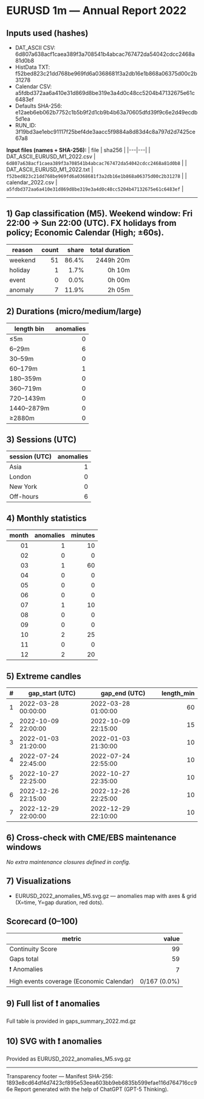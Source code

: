 # EURUSD 1m — Annual Report 2022

## Inputs used (hashes)
- DAT_ASCII CSV: 6d807a638acf1caea389f3a708541b4abcac767472da54042cdcc2468a81d0b8
- HistData TXT: f52bed823c21dd768be969fd6a0368681f3a2db16e1b868a06375d00c2b31278
- Calendar CSV: a5fdbd372aa6a410e31d869d8be319e3a4d0c48cc5204b47132675e61c6483ef
- Defaults SHA-256: e12aeb6eb062b7752c1b5b9f2d1cb9b4b63a70605dfd39f9c6e2d49ecdb5d1ea
- RUN_ID: 3f19bd3ae1ebc91117f25bef4de3aacc5f9884a8d83d4c8a797d2d7425ce67a8

**Input files (names + SHA-256):**
| file | sha256 |
|---|---|
| DAT_ASCII_EURUSD_M1_2022.csv | `6d807a638acf1caea389f3a708541b4abcac767472da54042cdcc2468a81d0b8` |
| DAT_ASCII_EURUSD_M1_2022.txt | `f52bed823c21dd768be969fd6a0368681f3a2db16e1b868a06375d00c2b31278` |
| calendar_2022.csv | `a5fdbd372aa6a410e31d869d8be319e3a4d0c48cc5204b47132675e61c6483ef` |

---
## 1) Gap classification (M5). Weekend window: Fri 22:00 → Sun 22:00 (UTC). FX holidays from policy; Economic Calendar (High; ±60s).
| reason | count | share | total duration |
|---|---:|---:|---:|
| weekend | 51 | 86.4% | 2449h 20m |
| holiday | 1 | 1.7% | 0h 10m |
| event | 0 | 0.0% | 0h 00m |
| anomaly | 7 | 11.9% | 2h 05m |

## 2) Durations (micro/medium/large)
| length bin | anomalies |
|---|---:|
| ≤5m | 0 |
| 6–29m | 6 |
| 30–59m | 0 |
| 60–179m | 1 |
| 180–359m | 0 |
| 360–719m | 0 |
| 720–1439m | 0 |
| 1440–2879m | 0 |
| ≥2880m | 0 |

## 3) Sessions (UTC)
| session (UTC) | anomalies |
|---|---:|
| Asia | 1 |
| London | 0 |
| New York | 0 |
| Off-hours | 6 |

## 4) Monthly statistics
| month | anomalies | minutes |
|---:|---:|---:|
| 01 | 1 | 10 |
| 02 | 0 | 0 |
| 03 | 1 | 60 |
| 04 | 0 | 0 |
| 05 | 0 | 0 |
| 06 | 0 | 0 |
| 07 | 1 | 10 |
| 08 | 0 | 0 |
| 09 | 0 | 0 |
| 10 | 2 | 25 |
| 11 | 0 | 0 |
| 12 | 2 | 20 |

## 5) Extreme candles
| # | gap_start (UTC) | gap_end (UTC) | length_min |
|---:|---|---|---:|
| 1 | 2022-03-28 00:00:00 | 2022-03-28 01:00:00 | 60 |
| 2 | 2022-10-09 22:00:00 | 2022-10-09 22:15:00 | 15 |
| 3 | 2022-01-03 21:20:00 | 2022-01-03 21:30:00 | 10 |
| 4 | 2022-07-24 22:45:00 | 2022-07-24 22:55:00 | 10 |
| 5 | 2022-10-27 22:25:00 | 2022-10-27 22:35:00 | 10 |
| 6 | 2022-12-26 22:15:00 | 2022-12-26 22:25:00 | 10 |
| 7 | 2022-12-29 22:00:00 | 2022-12-29 22:10:00 | 10 |

## 6) Cross-check with CME/EBS maintenance windows
_No extra maintenance closures defined in config._

## 7) Visualizations
- EURUSD_2022_anomalies_M5.svg.gz — anomalies map with axes & grid (X=time, Y=gap duration, red dots).

## Scorecard (0–100)
| metric | value |
|---|---:|
| Continuity Score | 99 |
| Gaps total | 59 |
| ❗ Anomalies | 7 |
| High events coverage (Economic Calendar) | 0/167 (0.0%) |


## 9) Full list of ❗ anomalies
Full table is provided in gaps_summary_2022.md.gz

## 10) SVG with ❗ anomalies
Provided as EURUSD_2022_anomalies_M5.svg.gz

---
Transparency footer
— Manifest SHA-256: 1893e8cd64df4d7423cf895e53eea603bb9eb6835b599efae116d764716cc96e Report generated with the help of ChatGPT (GPT-5 Thinking).
